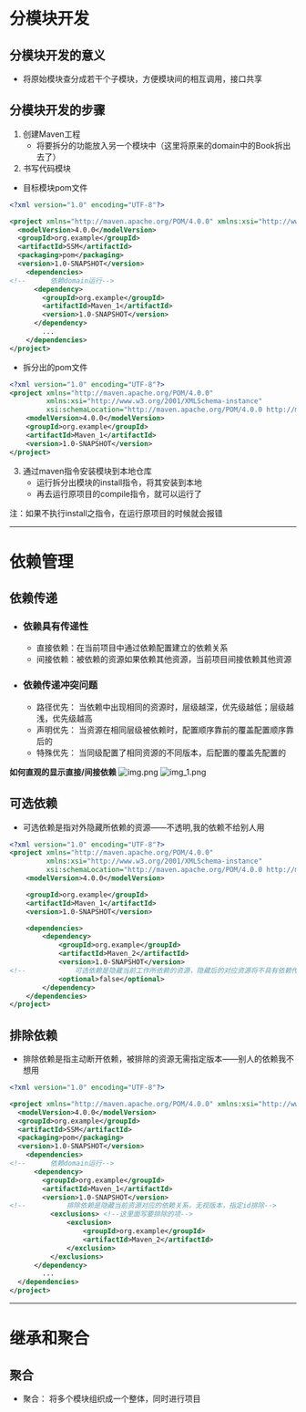 # 分模块开发
## 分模块开发的意义
* 将原始模块查分成若干个子模块，方便模块间的相互调用，接口共享

## 分模块开发的步骤
1. 创建Maven工程
   * 将要拆分的功能放入另一个模块中（这里将原来的domain中的Book拆出去了）
2. 书写代码模块
* 目标模块pom文件
```xml
<?xml version="1.0" encoding="UTF-8"?>

<project xmlns="http://maven.apache.org/POM/4.0.0" xmlns:xsi="http://www.w3.org/2001/XMLSchema-instance" xsi:schemaLocation="http://maven.apache.org/POM/4.0.0 http://maven.apache.org/xsd/maven-4.0.0.xsd">
  <modelVersion>4.0.0</modelVersion>
  <groupId>org.example</groupId>
  <artifactId>SSM</artifactId>  
  <packaging>pom</packaging>
  <version>1.0-SNAPSHOT</version>
    <dependencies>
<!--      依赖domain运行-->
      <dependency>
        <groupId>org.example</groupId>
        <artifactId>Maven_1</artifactId>
        <version>1.0-SNAPSHOT</version>
      </dependency>
        ...
    </dependencies>
</project>
```
* 拆分出的pom文件
```xml
<?xml version="1.0" encoding="UTF-8"?>
<project xmlns="http://maven.apache.org/POM/4.0.0"
         xmlns:xsi="http://www.w3.org/2001/XMLSchema-instance"
         xsi:schemaLocation="http://maven.apache.org/POM/4.0.0 http://maven.apache.org/xsd/maven-4.0.0.xsd">
    <modelVersion>4.0.0</modelVersion>
    <groupId>org.example</groupId>
    <artifactId>Maven_1</artifactId>
    <version>1.0-SNAPSHOT</version>
</project>
```
3. 通过maven指令安装模块到本地仓库
   * 运行拆分出模块的install指令，将其安装到本地
   * 再去运行原项目的compile指令，就可以运行了

注：如果不执行install之指令，在运行原项目的时候就会报错

---
# 依赖管理
## 依赖传递
* ### 依赖具有传递性
  * 直接依赖：在当前项目中通过依赖配置建立的依赖关系
  * 间接依赖：被依赖的资源如果依赖其他资源，当前项目间接依赖其他资源 
* ### 依赖传递冲突问题
  * 路径优先： 当依赖中出现相同的资源时，层级越深，优先级越低；层级越浅，优先级越高
  * 声明优先： 当资源在相同层级被依赖时，配置顺序靠前的覆盖配置顺序靠后的
  * 特殊优先： 当同级配置了相同资源的不同版本，后配置的覆盖先配置的

**如何直观的显示直接/间接依赖**
![img.png](img.png)
![img_1.png](img_1.png)

## 可选依赖
* 可选依赖是指对外隐藏所依赖的资源——不透明,我的依赖不给别人用
```xml
<?xml version="1.0" encoding="UTF-8"?>
<project xmlns="http://maven.apache.org/POM/4.0.0"
         xmlns:xsi="http://www.w3.org/2001/XMLSchema-instance"
         xsi:schemaLocation="http://maven.apache.org/POM/4.0.0 http://maven.apache.org/xsd/maven-4.0.0.xsd">
    <modelVersion>4.0.0</modelVersion>

    <groupId>org.example</groupId>
    <artifactId>Maven_1</artifactId>
    <version>1.0-SNAPSHOT</version>

    <dependencies>
        <dependency>
            <groupId>org.example</groupId>
            <artifactId>Maven_2</artifactId>
            <version>1.0-SNAPSHOT</version>
<!--            可选依赖是隐藏当前工作所依赖的资源，隐藏后的对应资源将不具有依赖传递性 true-隐藏 -->
            <optional>false</optional>
        </dependency>
    </dependencies>
</project>
```
## 排除依赖
* 排除依赖是指主动断开依赖，被排除的资源无需指定版本——别人的依赖我不想用
```xml
<?xml version="1.0" encoding="UTF-8"?>

<project xmlns="http://maven.apache.org/POM/4.0.0" xmlns:xsi="http://www.w3.org/2001/XMLSchema-instance" xsi:schemaLocation="http://maven.apache.org/POM/4.0.0 http://maven.apache.org/xsd/maven-4.0.0.xsd">
  <modelVersion>4.0.0</modelVersion>
  <groupId>org.example</groupId>
  <artifactId>SSM</artifactId>  
  <packaging>pom</packaging>
  <version>1.0-SNAPSHOT</version>
    <dependencies>
<!--      依赖domain运行-->
      <dependency>
        <groupId>org.example</groupId>
        <artifactId>Maven_1</artifactId>
        <version>1.0-SNAPSHOT</version>
<!--          排除依赖是隐藏当前资源对应的依赖关系，无视版本，指定id排除-->
          <exclusions> <!--这里面写要排除的项-->
              <exclusion> 
                  <groupId>org.example</groupId>
                  <artifactId>Maven_2</artifactId>
              </exclusion>
          </exclusions>
      </dependency>
        ...
  </dependencies>
</project>
```
---
# 继承和聚合
## 聚合
* 聚合： 将多个模块组织成一个整体，同时进行项目